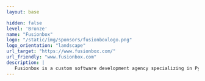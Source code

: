 ```yaml
---
layout: base

hidden: false
level: 'Bronze'
name: "Fusionbox"
logo: "/static/img/sponsors/fusionboxlogo.png"
logo_orientation: "landscape"
url_target: "https://www.fusionbox.com/"
url_friendly: "www.fusionbox.com"
description: |
   Fusionbox is a custom software development agency specializing in Python/Django, ETL, and application security. They’ve helped companies big and small develop software since 2002.
---
```

